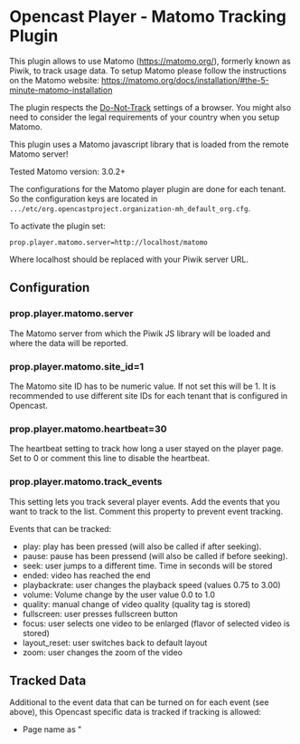 Opencast Player - Matomo Tracking Plugin
=======================================

This plugin allows to use Matomo (https://matomo.org/), formerly known as Piwik, to track usage data. To setup Matomo please follow the instructions
on the Matomo website: https://matomo.org/docs/installation/#the-5-minute-matomo-installation

The plugin respects the [Do-Not-Track](https://en.wikipedia.org/wiki/Do_Not_Track) settings of a browser. You might also
need to consider the legal requirements of your country when you setup Matomo.

This plugin uses a Matomo javascript library that is loaded from the remote Matomo server!

Tested Matomo version: 3.0.2+

The configurations for the Matomo player plugin are done for each tenant. So the configuration keys are located in
`.../etc/org.opencastproject.organization-mh_default_org.cfg`.

To activate the plugin set:

    prop.player.matomo.server=http://localhost/matomo

Where localhost should be replaced with your Piwik server URL.

Configuration
-------------

### prop.player.matomo.server

The Matomo server from which the Piwik JS library will be loaded and where the data will be reported.

### prop.player.matomo.site_id=1

The Matomo site ID has to be numeric value. If not set this will be 1. It is recommended to use different site IDs for
each tenant that is configured in Opencast.

### prop.player.matomo.heartbeat=30

The heartbeat setting to track how long a user stayed on the player page. Set to 0 or comment this line to
disable the heartbeat.

### prop.player.matomo.track_events

This setting lets you track several player events. Add the events that you want to track to the list. Comment this
property to prevent event tracking.

Events that can be tracked:

- play: play has been pressed (will also be called if after seeking).
- pause: pause has been pressend (will also be called if before seeking).
- seek: user jumps to a different time. Time in seconds will be stored
- ended: video has reached the end
- playbackrate: user changes the playback speed (values 0.75 to 3.00)
- volume: Volume change by the user value 0.0 to 1.0
- quality: manual change of video quality (quality tag is stored)
- fullscreen: user presses fullscreen button
- focus: user selects one video to be enlarged (flavor of selected video is stored)
- layout_reset: user switches back to default layout
- zoom: user changes the zoom of the video

Tracked Data
------------

Additional to the event data that can be turned on for each event (see above), this Opencast specific data is tracked
if tracking is allowed:

- Page name as "<title of the event> - <lecturer name>"
- Custom Matomo variables:
  - "event" as "<title of the event> (<event id>)"
  - "series" as "<title of the series> (<series id>)"
  - "presenter"
  - "view_mode" which can be "desktop", "mobile" or "embed"

Heartbeat data does not show how long a video has been played but how long a viewer remained on the page, while the page
was in the foreground.
